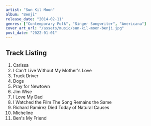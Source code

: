 ```yaml
---
artist: "Sun Kil Moon"
album: "Benji"
release_date: "2014-02-11"
genres: ["Contemporary Folk", "Singer Songwriter", "Americana"]
cover_art_url: "/assets/music/sun-kil-moon-benji.jpg"
post_date: "2022-01-01"
---
```


## Track Listing

1. Carissa
2. I Can't Live Without My Mother's Love
3. Truck Driver
4. Dogs
5. Pray for Newtown
6. Jim Wise
7. I Love My Dad
8. I Watched the Film The Song Remains the Same
9. Richard Ramirez Died Today of Natural Causes
10. Micheline
11. Ben's My Friend
